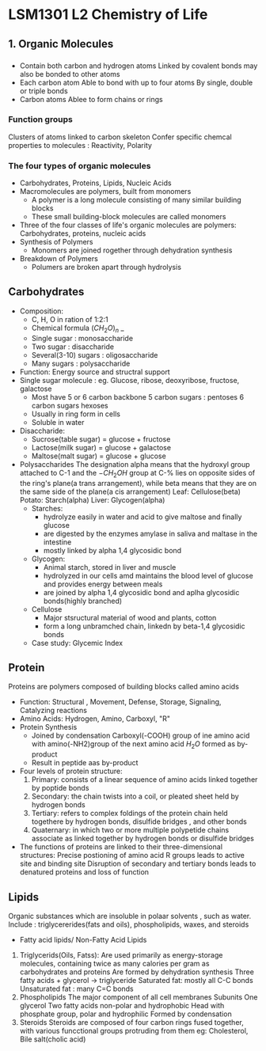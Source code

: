 # LSM1301 L2 Chemistry of Life
## 1. Organic Molecules
### 
* Contain both carbon and hydrogen atoms
	Linked by covalent bonds
	may also be bonded to other atoms
* Each carbon atom
	Able to bond with up to four atoms
	By single, double or triple bonds
* Carbon atoms 
	Ablee to form chains or rings
### Function groups
Clusters of atoms linked to carbon skeleton
Confer specific chemcal properties to molecules : Reactivity, Polarity
### The four types of organic molecules
* Carbohydrates, Proteins, Lipids, Nucleic Acids
* Macromolecules are polymers, built from monomers
	* A polymer is a long molecule consisting of many similar building blocks
	* These small building-block molecules are called monomers
* Three of the four classes of life's organic molecules are polymers: Carbohydrates, proteins, nucleic acids
* Synthesis of Polymers
	* Monomers are joined rogether through dehydration synthesis
* Breakdown of Polymers
	* Polumers are broken apart through hydrolysis
## Carbohydrates
* Composition:
	* C, H, O in ration of 1:2:1
	* Chemical formula $(CH_2O)_n$ _
	* Single sugar : monosaccharide
	* Two sugar : disaccharide
	* Several(3-10) sugars : oligosaccharide
	* Many sugars : polysaccharide
* Function: Energy source and structral support
* Single sugar molecule : eg. Glucose, ribose, deoxyribose, fructose, galactose
	* Most have 5 or 6 carbon backbone
		5 carbon sugars : pentoses
		6 carbon sugars hexoses
	* Usually in ring form in cells
	* Soluble in water
* Disaccharide:
	* Sucrose(table sugar) = glucose + fructose
	* Lactose(milk sugar) = glucose + galactose
	* Maltose(malt sugar) = glucose + glucose
* Polysaccharides
	The designation alpha means that the hydroxyl group attached to C-1 and the $-CH_2OH$ group at C-% lies on opposite sides of the ring's plane(a trans arrangement), while beta means that they are on the same side of the plane(a cis arrangement)
	Leaf: Cellulose(beta)
	Potato: Starch(alpha)
	Liver: Glycogen(alpha)
	* Starches:
		* hydrolyze easily in water and acid to give maltose and finally glucose 
		* are digested by the enzymes amylase in saliva and maltase in the intestine
		* mostly linked by alpha 1,4 glycosidic bond
	* Glycogen:
		* Animal starch, stored in liver and muscle
		* hydrolyzed in our cells amd maintains the blood level of glucose and provides energy between meals
		* are joined by alpha 1,4 glycosidic bond and aplha glycosidic bonds(highly branched)
	* Cellulose
		* Major stsructural material of wood and plants, cotton
		* form a long unbramched chain, linkedn by beta-1,4 glycosidic bonds
	* Case study: Glycemic Index
## Protein
Proteins are polymers composed of building blocks called amino acids
* Function: Structural , Movement, Defense, Storage, Signaling, Catalyzing reactions
* Amino Acids: Hydrogen, Amino, Carboxyl, "R"
* Protein Synthesis
	* Joined by condensation
		Carboxyl(-COOH) group of ine amino acid with amino(-NH2)group of the next amino acid
		$H_2O$ formed as by-product
	* Result in peptide aas by-product
* Four levels of protein structure:
	1. Primary: consists of a linear sequence of amino acids linked together by poptide bonds
	2. Secondary: the chain twists into a coil, or pleated sheet held by hydrogen bonds
	3. Tertiary: refers to complex foldings of the protein chain held togethere by hydrogen bonds, disulfide bridges , and other bonds
	4. Quaternary: in which two or more multiple polypetide chains associate as linked together by hydrogen bonds or disulfide bridges
* The functions of proteins are linked to their three-dimensional structures:
	Precise postioning of amino acid R groups leads to active site and binding site
	Disruption of secondary and tertiary bonds leads to denatured proteins and loss of function
## Lipids 
Organic substances which are insoluble in polaar solvents , such as water. Include : triglycererides(fats and oils), phospholipids, waxes, and steroids
* Fatty acid lipids/ Non-Fatty Acid Lipids
1. Triglycerids(Oils, Fatss):
	Are used primarily as energy-storage molecules, containing twice as many calories per gram as carbohydrates and proteins
	Are formed by dehydration synthesis
	Three fatty acids + glycerol -> triglyceride
	Saturated fat: mostly all C-C bonds
	Unsaturated fat : many C=C bonds
2. Phospholipids
	The major component of all cell membranes
	Subunits
		One glycerol
		Two fatty acids non-polar and hydrophobic
		Head with phosphate group, polar and hydrophilic
	Formed by condensation
3. Steroids
	Steroids are composed of four carbon rings fused together, with various funcctional groups protruding from them 
	eg: Cholesterol, Bile salt(cholic acid)
